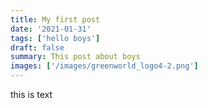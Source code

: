 ```yaml
---
title: My first post
date: '2021-01-31'
tags: ['hello boys']
draft: false
summary: This post about boys 
images: ['/images/greenworld_logo4-2.png']
---
```


this is text 

